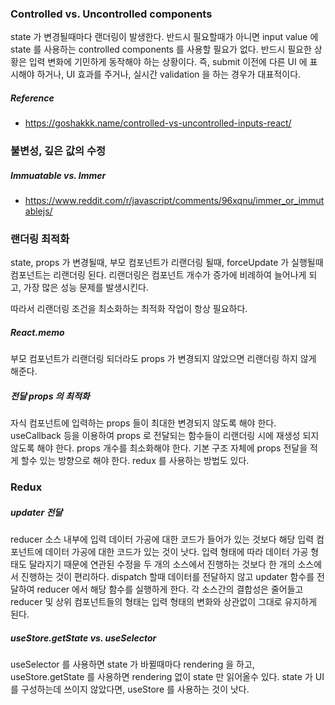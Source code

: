 ### Controlled vs. Uncontrolled components
state 가 변경될때마다 랜더링이 발생한다.
반드시 필요할때가 아니면 input value 에 state 를 사용하는 controlled components 를 사용할 필요가 없다.
반드시 필요한 상황은 입력 변화에 기민하게 동작해야 하는 상황이다.
즉, submit 이전에 다른 UI 에 표시해야 하거나, UI 효과를 주거나, 실시간 validation 을 하는 경우가 대표적이다.

##### Reference
* https://goshakkk.name/controlled-vs-uncontrolled-inputs-react/

### 불변성, 깊은 값의 수정

##### Immuatable vs. Immer
* https://www.reddit.com/r/javascript/comments/96xqnu/immer_or_immutablejs/

### 랜더링 최적화
state, props 가 변경될때, 부모 컴포넌트가 리랜더링 될때, forceUpdate 가 실행될때 컴포넌트는 리랜더링 된다.
리랜더링은 컴포넌트 개수가 증가에 비례하여 늘어나게 되고, 가장 많은 성능 문제를 발생시킨다.

따라서 리랜더링 조건을 최소화하는 최적화 작업이 항상 필요하다.

##### React.memo
부모 컴포넌트가 리랜더링 되더라도 props 가 변경되지 않았으면 리랜더링 하지 않게 해준다.

##### 전달 props 의 최적화
자식 컴포넌트에 입력하는 props 들이 최대한 변경되지 않도록 해야 한다.
useCallback 등을 이용하여 props 로 전달되는 함수들이 리랜더링 시에 재생성 되지 않도록 해야 한다.
props 개수를 최소화해야 한다. 기본 구조 자체에 props 전달을 적게 할수 있는 방향으로 해야 한다.
redux 를 사용하는 방법도 있다.

### Redux
##### updater 전달
reducer 소스 내부에 입력 데이터 가공에 대한 코드가 들어가 있는 것보다 해당 입력 컴포넌트에 데이터 가공에 대한 코드가 있는 것이 낫다.
입력 형태에 따라 데이터 가공 형태도 달라지기 때문에 연관된 수정을 두 개의 소스에서 진행하는 것보다 한 개의 소스에서 진행하는 것이 편리하다.
dispatch 할때 데이터를 전달하지 않고 updater 함수를 전달하여 reducer 에서 해당 함수를 실행하게 한다.
각 소스간의 결합성은 줄어들고 reducer 및 상위 컴포넌트들의 형태는 입력 형태의 변화와 상관없이 그대로 유지하게 된다.

##### useStore.getState vs. useSelector
useSelector 를 사용하면 state 가 바뀔때마다 rendering 을 하고, useStore.getState 를 사용하면 rendering 없이 state 만 읽어올수 있다.
state 가 UI 를 구성하는데 쓰이지 않았다면, useStore 를 사용하는 것이 낫다.
